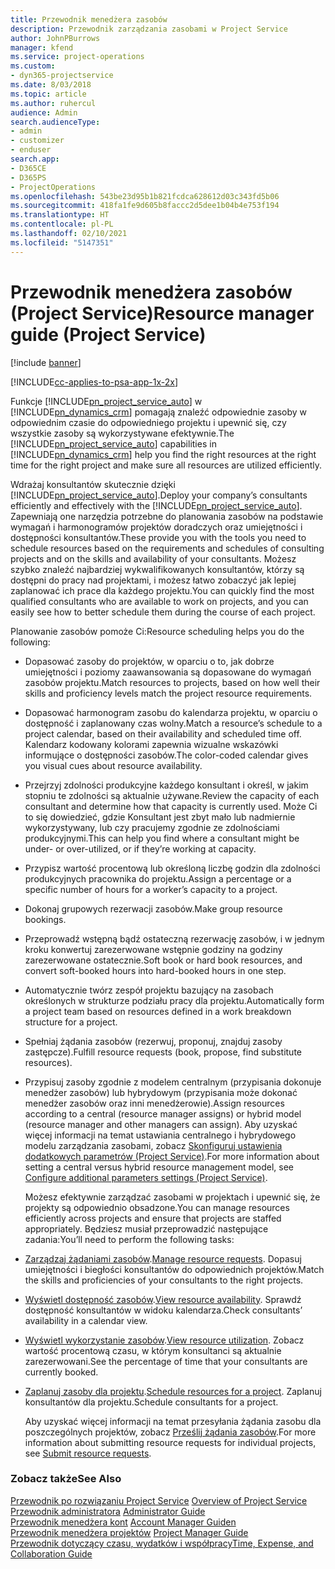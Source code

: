 ```yaml
---
title: Przewodnik menedżera zasobów
description: Przewodnik zarządzania zasobami w Project Service
author: JohnPBurrows
manager: kfend
ms.service: project-operations
ms.custom:
- dyn365-projectservice
ms.date: 8/03/2018
ms.topic: article
ms.author: ruhercul
audience: Admin
search.audienceType:
- admin
- customizer
- enduser
search.app:
- D365CE
- D365PS
- ProjectOperations
ms.openlocfilehash: 543be23d95b1b821fcdca628612d03c343fd5b06
ms.sourcegitcommit: 418fa1fe9d605b8faccc2d5dee1b04b4e753f194
ms.translationtype: HT
ms.contentlocale: pl-PL
ms.lasthandoff: 02/10/2021
ms.locfileid: "5147351"
---
```

# <a name="resource-manager-guide-project-service"></a><span data-ttu-id="ba4c5-103">Przewodnik menedżera zasobów (Project Service)</span><span class="sxs-lookup"><span data-stu-id="ba4c5-103">Resource manager guide (Project Service)</span></span>

[!include [banner](../includes/psa-now-project-operations.md)]

[!INCLUDE[cc-applies-to-psa-app-1x-2x](../includes/cc-applies-to-psa-app-1x-2x.md)]

<span data-ttu-id="ba4c5-104">Funkcje [!INCLUDE[pn_project_service_auto](../includes/pn-project-service-auto.md)] w [!INCLUDE[pn_dynamics_crm](../includes/pn-dynamics-crm.md)] pomagają znaleźć odpowiednie zasoby w odpowiednim czasie do odpowiedniego projektu i upewnić się, czy wszystkie zasoby są wykorzystywane efektywnie.</span><span class="sxs-lookup"><span data-stu-id="ba4c5-104">The [!INCLUDE[pn_project_service_auto](../includes/pn-project-service-auto.md)] capabilities in [!INCLUDE[pn_dynamics_crm](../includes/pn-dynamics-crm.md)] help you find the right resources at the right time for the right project and make sure all resources are utilized efficiently.</span></span>  
  
 <span data-ttu-id="ba4c5-105">Wdrażaj konsultantów skutecznie dzięki [!INCLUDE[pn_project_service_auto](../includes/pn-project-service-auto.md)].</span><span class="sxs-lookup"><span data-stu-id="ba4c5-105">Deploy your company’s consultants efficiently and effectively with the [!INCLUDE[pn_project_service_auto](../includes/pn-project-service-auto.md)].</span></span> <span data-ttu-id="ba4c5-106">Zapewniają one narzędzia potrzebne do planowania zasobów na podstawie wymagań i harmonogramów projektów doradczych oraz umiejętności i dostępności konsultantów.</span><span class="sxs-lookup"><span data-stu-id="ba4c5-106">These provide you with the tools you need to schedule resources based on the requirements and schedules of consulting projects and on the skills and availability of your consultants.</span></span> <span data-ttu-id="ba4c5-107">Możesz szybko znaleźć najbardziej wykwalifikowanych konsultantów, którzy są dostępni do pracy nad projektami, i możesz łatwo zobaczyć jak lepiej zaplanować ich prace dla każdego projektu.</span><span class="sxs-lookup"><span data-stu-id="ba4c5-107">You can quickly find the most qualified consultants who are available to work on projects, and you can easily see how to better schedule them during the course of each project.</span></span>  
  
 <span data-ttu-id="ba4c5-108">Planowanie zasobów pomoże Ci:</span><span class="sxs-lookup"><span data-stu-id="ba4c5-108">Resource scheduling helps you do the following:</span></span>  
  
- <span data-ttu-id="ba4c5-109">Dopasować zasoby do projektów, w oparciu o to, jak dobrze umiejętności i poziomy zaawansowania są dopasowane do wymagań zasobów projektu.</span><span class="sxs-lookup"><span data-stu-id="ba4c5-109">Match resources to projects, based on how well their skills and proficiency levels match the project resource requirements.</span></span>  
  
- <span data-ttu-id="ba4c5-110">Dopasować harmonogram zasobu do kalendarza projektu, w oparciu o dostępność i zaplanowany czas wolny.</span><span class="sxs-lookup"><span data-stu-id="ba4c5-110">Match a resource’s schedule to a project calendar, based on their availability and scheduled time off.</span></span> <span data-ttu-id="ba4c5-111">Kalendarz kodowany kolorami zapewnia wizualne wskazówki informujące o dostępności zasobów.</span><span class="sxs-lookup"><span data-stu-id="ba4c5-111">The color-coded calendar gives you visual cues about resource availability.</span></span>  
  
- <span data-ttu-id="ba4c5-112">Przejrzyj zdolności produkcyjne każdego konsultant i określ, w jakim stopniu te zdolności są aktualnie używane.</span><span class="sxs-lookup"><span data-stu-id="ba4c5-112">Review the capacity of each consultant and determine how that capacity is currently used.</span></span> <span data-ttu-id="ba4c5-113">Może Ci to się dowiedzieć, gdzie Konsultant jest zbyt mało lub nadmiernie wykorzystywany, lub czy pracujemy zgodnie ze zdolnościami produkcyjnymi.</span><span class="sxs-lookup"><span data-stu-id="ba4c5-113">This can help you find where a consultant might be under- or over-utilized, or if they’re working at capacity.</span></span>  
  
- <span data-ttu-id="ba4c5-114">Przypisz wartość procentową lub określoną liczbę godzin dla zdolności produkcyjnych pracownika do projektu.</span><span class="sxs-lookup"><span data-stu-id="ba4c5-114">Assign a percentage or a specific number of hours for a worker’s capacity to a project.</span></span>  
  
- <span data-ttu-id="ba4c5-115">Dokonaj grupowych rezerwacji zasobów.</span><span class="sxs-lookup"><span data-stu-id="ba4c5-115">Make group resource bookings.</span></span>  
  
- <span data-ttu-id="ba4c5-116">Przeprowadź wstępną bądź ostateczną rezerwację zasobów, i w jednym kroku konwertuj zarezerwowane wstępnie godziny na godziny zarezerwowane ostatecznie.</span><span class="sxs-lookup"><span data-stu-id="ba4c5-116">Soft book or hard book resources, and convert soft-booked hours into hard-booked hours in one step.</span></span>  
  
- <span data-ttu-id="ba4c5-117">Automatycznie twórz zespół projektu bazujący na zasobach określonych w strukturze podziału pracy dla projektu.</span><span class="sxs-lookup"><span data-stu-id="ba4c5-117">Automatically form a project team based on resources defined in a work breakdown structure for a project.</span></span>  
  
- <span data-ttu-id="ba4c5-118">Spełniaj żądania zasobów (rezerwuj, proponuj, znajduj zasoby zastępcze).</span><span class="sxs-lookup"><span data-stu-id="ba4c5-118">Fulfill resource requests (book, propose, find substitute resources).</span></span>  
  
- <span data-ttu-id="ba4c5-119">Przypisuj zasoby zgodnie z modelem centralnym (przypisania dokonuje menedżer zasobów) lub hybrydowym (przypisania może dokonać menedżer zasobów oraz inni menedżerowie).</span><span class="sxs-lookup"><span data-stu-id="ba4c5-119">Assign resources according to a central (resource manager assigns) or hybrid model (resource manager and other managers can assign).</span></span> <span data-ttu-id="ba4c5-120">Aby uzyskać więcej informacji na temat ustawiania centralnego i hybrydowego modelu zarządzania zasobami, zobacz [Skonfiguruj ustawienia dodatkowych parametrów (Project Service)](../psa/configure-additional-parameters-settings.md).</span><span class="sxs-lookup"><span data-stu-id="ba4c5-120">For more information about setting a central versus hybrid resource management model, see [Configure additional parameters settings (Project Service)](../psa/configure-additional-parameters-settings.md).</span></span>  
  
  <span data-ttu-id="ba4c5-121">Możesz efektywnie zarządzać zasobami w projektach i upewnić się, że projekty są odpowiednio obsadzone.</span><span class="sxs-lookup"><span data-stu-id="ba4c5-121">You can manage resources efficiently across projects and ensure that projects are staffed appropriately.</span></span> <span data-ttu-id="ba4c5-122">Będziesz musiał przeprowadzić następujące zadania:</span><span class="sxs-lookup"><span data-stu-id="ba4c5-122">You’ll need to perform the following tasks:</span></span>  
  
- <span data-ttu-id="ba4c5-123">[Zarządzaj żądaniami zasobów](../psa/manage-resource-requests.md).</span><span class="sxs-lookup"><span data-stu-id="ba4c5-123">[Manage resource requests](../psa/manage-resource-requests.md).</span></span> <span data-ttu-id="ba4c5-124">Dopasuj umiejętności i biegłości konsultantów do odpowiednich projektów.</span><span class="sxs-lookup"><span data-stu-id="ba4c5-124">Match the skills and proficiencies of your consultants to the right projects.</span></span>  
  
- <span data-ttu-id="ba4c5-125">[Wyświetl dostępność zasobów](../psa/view-resource-availability.md).</span><span class="sxs-lookup"><span data-stu-id="ba4c5-125">[View resource availability](../psa/view-resource-availability.md).</span></span> <span data-ttu-id="ba4c5-126">Sprawdź dostępność konsultantów w widoku kalendarza.</span><span class="sxs-lookup"><span data-stu-id="ba4c5-126">Check consultants’ availability in a calendar view.</span></span>  
  
- <span data-ttu-id="ba4c5-127">[Wyświetl wykorzystanie zasobów](../psa/view-resource-utilization.md).</span><span class="sxs-lookup"><span data-stu-id="ba4c5-127">[View resource utilization](../psa/view-resource-utilization.md).</span></span> <span data-ttu-id="ba4c5-128">Zobacz wartość procentową czasu, w którym konsultanci są aktualnie zarezerwowani.</span><span class="sxs-lookup"><span data-stu-id="ba4c5-128">See the percentage of time that your consultants are currently booked.</span></span>  
  
- <span data-ttu-id="ba4c5-129">[Zaplanuj zasoby dla projektu](../psa/schedule-resources-project.md).</span><span class="sxs-lookup"><span data-stu-id="ba4c5-129">[Schedule resources for a project](../psa/schedule-resources-project.md).</span></span> <span data-ttu-id="ba4c5-130">Zaplanuj konsultantów dla projektu.</span><span class="sxs-lookup"><span data-stu-id="ba4c5-130">Schedule consultants for a project.</span></span>  
  
  <span data-ttu-id="ba4c5-131">Aby uzyskać więcej informacji na temat przesyłania żądania zasobu dla poszczególnych projektów, zobacz [Prześlij żądania zasobów](../psa/submit-resource-requests.md).</span><span class="sxs-lookup"><span data-stu-id="ba4c5-131">For more information about submitting resource requests for individual projects, see [Submit resource requests](../psa/submit-resource-requests.md).</span></span>  
  
### <a name="see-also"></a><span data-ttu-id="ba4c5-132">Zobacz także</span><span class="sxs-lookup"><span data-stu-id="ba4c5-132">See Also</span></span>  
 <span data-ttu-id="ba4c5-133">[Przewodnik po rozwiązaniu Project Service](../psa/overview.md) </span><span class="sxs-lookup"><span data-stu-id="ba4c5-133">[Overview of Project Service](../psa/overview.md) </span></span>  
 <span data-ttu-id="ba4c5-134">[Przewodnik administratora](../psa/admin-guide.md) </span><span class="sxs-lookup"><span data-stu-id="ba4c5-134">[Administrator Guide](../psa/admin-guide.md) </span></span>  
 <span data-ttu-id="ba4c5-135">[Przewodnik menedżera kont](../psa/account-manager-guide.md) </span><span class="sxs-lookup"><span data-stu-id="ba4c5-135">[Account Manager Guiden](../psa/account-manager-guide.md) </span></span>  
 <span data-ttu-id="ba4c5-136">[Przewodnik menedżera projektów](../psa/project-manager-guide.md) </span><span class="sxs-lookup"><span data-stu-id="ba4c5-136">[Project Manager Guide](../psa/project-manager-guide.md) </span></span>  
 [<span data-ttu-id="ba4c5-137">Przewodnik dotyczący czasu, wydatków i współpracy</span><span class="sxs-lookup"><span data-stu-id="ba4c5-137">Time, Expense, and Collaboration Guide</span></span>](../psa/time-expense-collaboration-guide.md)
